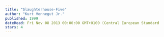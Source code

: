 ```yaml
---
title: "Slaughterhouse-Five"
author: "Kurt Vonnegut Jr."
published: 1999
dateRead: Fri Nov 08 2013 00:00:00 GMT+0100 (Central European Standard Time)
stars: 4
---
```


